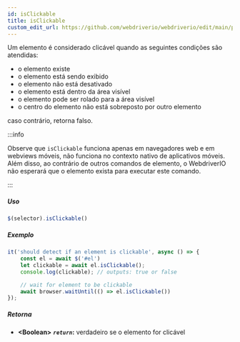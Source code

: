 ```yaml
---
id: isClickable
title: isClickable
custom_edit_url: https://github.com/webdriverio/webdriverio/edit/main/packages/webdriverio/src/commands/element/isClickable.ts
---
```


Um elemento é considerado clicável quando as seguintes condições são atendidas:

- o elemento existe
- o elemento está sendo exibido
- o elemento não está desativado
- o elemento está dentro da área visível
- o elemento pode ser rolado para a área visível
- o centro do elemento não está sobreposto por outro elemento

caso contrário, retorna falso.

:::info

Observe que `isClickable` funciona apenas em navegadores web e em webviews móveis,
não funciona no contexto nativo de aplicativos móveis. Além disso, ao contrário de outros comandos
de elemento, o WebdriverIO não esperará que o elemento exista para executar este comando.

:::

##### Uso

```js
$(selector).isClickable()
```

##### Exemplo

```js title="isClickable.js"
it('should detect if an element is clickable', async () => {
    const el = await $('#el')
    let clickable = await el.isClickable();
    console.log(clickable); // outputs: true or false

    // wait for element to be clickable
    await browser.waitUntil(() => el.isClickable())
});
```

##### Retorna

- **&lt;Boolean&gt;**
            **<code><var>return</var></code>:**             verdadeiro se o elemento for clicável